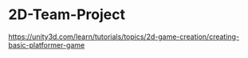 # 2D-Team-Project

https://unity3d.com/learn/tutorials/topics/2d-game-creation/creating-basic-platformer-game

